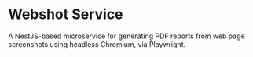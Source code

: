 # Webshot Service

A NestJS-based microservice for generating PDF reports from web page screenshots
using headless Chromium, via Playwright.
